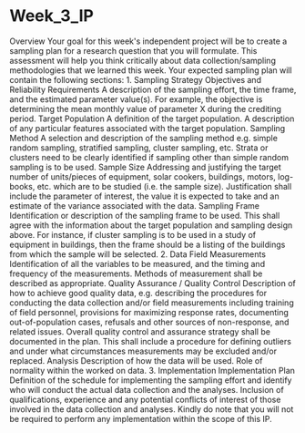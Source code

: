 # Week_3_IP
Overview  Your goal for this week's independent project will be to create a sampling plan for a research question that you will formulate. This assessment will help you think critically about data collection/sampling methodologies that we learned this week.  Your expected sampling plan will contain the following sections:  1. Sampling Strategy Objectives and Reliability Requirements  A description of the sampling effort, the time frame, and the estimated parameter value(s). For example, the objective is determining the mean monthly value of parameter X during the crediting period. Target Population  A definition of the target population. A description of any particular features associated with the target population. Sampling Method  A selection and description of the sampling method e.g. simple random sampling, stratified sampling, cluster sampling, etc. Strata or clusters need to be clearly identified if sampling other than simple random sampling is to be used. Sample Size  Addressing and justifying the target number of units/pieces of equipment, solar cookers, buildings, motors, log-books, etc. which are to be studied (i.e. the sample size). Justification shall include the parameter of interest, the value it is expected to take and an estimate of the variance associated with the data. Sampling Frame  Identification or description of the sampling frame to be used. This shall agree with the information about the target population and sampling design above. For instance, if cluster sampling is to be used in a study of equipment in buildings, then the frame should be a listing of the buildings from which the sample will be selected. 2. Data Field Measurements  Identification of all the variables to be measured, and the timing and frequency of the measurements. Methods of measurement shall be described as appropriate. Quality Assurance / Quality Control  Description of how to achieve good quality data, e.g. describing the procedures for conducting the data collection and/or field measurements including training of field personnel, provisions for maximizing response rates, documenting out-of-population cases, refusals and other sources of non-response, and related issues. Overall quality control and assurance strategy shall be documented in the plan. This shall include a procedure for defining outliers and under what circumstances measurements may be excluded and/or replaced. Analysis  Description of how the data will be used. Role of normality within the worked on data. 3. Implementation Implementation Plan  Definition of the schedule for implementing the sampling effort and identify who will conduct the actual data collection and the analyses. Inclusion of qualifications, experience and any potential conflicts of interest of those involved in the data collection and analyses. Kindly do note that you will not be required to perform any implementation within the scope of this IP.
